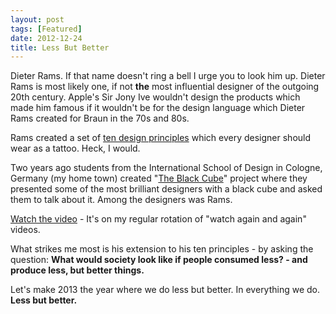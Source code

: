 ```yaml
---
layout: post
tags: [Featured]
date: 2012-12-24
title: Less But Better
---
```

Dieter Rams. If that name doesn't ring a bell I urge you to look him up. Dieter Rams is most likely one, if not **the** most influential designer of the outgoing 20th century. Apple's Sir Jony Ive wouldn't design the products which made him famous if it wouldn't be for the design language which Dieter Rams created for Braun in the 70s and 80s.

Rams created a set of [ten design principles](https://www.vitsoe.com/rw/about/good-design) which every designer should wear as a tattoo. Heck, I would.

Two years ago students from the International School of Design in Cologne, Germany (my home town) created "[The Black Cube](http://www.the-black-cube.com/)" project where they presented some of the most brilliant designers with a black cube and asked them to talk about it. Among the designers was Rams.

[Watch the video](https://vimeo.com/19125863) - It's on my regular rotation of "watch again and again" videos.

What strikes me most is his extension to his ten principles - by asking the question: **What would society look like if people consumed less? - and produce less, but better things.**

Let's make 2013 the year where we do less but better. In everything we do. **Less but better.**